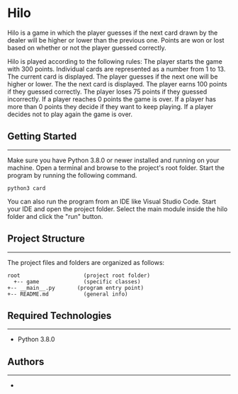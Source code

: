 # Hilo
Hilo is a game in which the player guesses if the next card drawn by the dealer will be higher or lower than the previous one. Points are won or lost based on whether or not the player guessed correctly.

Hilo is played according to the following rules:
The player starts the game with 300 points.
Individual cards are represented as a number from 1 to 13.
The current card is displayed.
The player guesses if the next one will be higher or lower.
The the next card is displayed.
The player earns 100 points if they guessed correctly.
The player loses 75 points if they guessed incorrectly.
If a player reaches 0 points the game is over.
If a player has more than 0 points they decide if they want to keep playing.
If a player decides not to play again the game is over.

## Getting Started
---
Make sure you have Python 3.8.0 or newer installed and running on your machine. Open a terminal and 
browse to the project's root folder. Start the program by running the following command.
```
python3 card 
```
You can also run the program from an IDE like Visual Studio Code. Start your IDE and open the 
project folder. Select the main module inside the hilo folder and click the "run" button.

## Project Structure
---
The project files and folders are organized as follows:
```
root                    (project root folder)
  +-- game              (specific classes)
+-- __main__.py       (program entry point)
+-- README.md           (general info)
```

## Required Technologies
---
* Python 3.8.0

## Authors
---
* 
